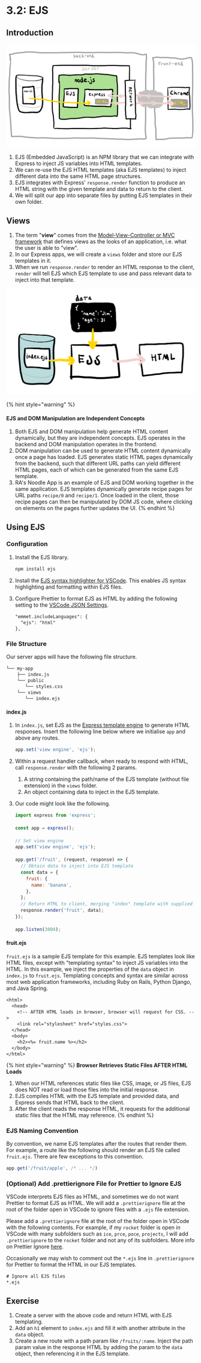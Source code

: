 # 3.2: EJS

## Introduction

![EJS is a template engine that operates on the backend to simplify HTML page generation.](../../.gitbook/assets/ejs.jpg)

1. EJS (Embedded JavaScript) is an NPM library that we can integrate with Express to inject JS variables into HTML templates.
2. We can re-use the EJS HTML templates (aka EJS templates) to inject different data into the same HTML page structures.
3. EJS integrates with Express' `response.render` function to produce an HTML string with the given template and data to return to the client.
4. We will split our app into separate files by putting EJS templates in their own folder.

## Views

1. The term "**view**" comes from the [Model-View-Controller or MVC framework](https://en.wikipedia.org/wiki/Model%E2%80%93view%E2%80%93controller) that defines views as the looks of an application, i.e. what the user is able to "view".
2. In our Express apps, we will create a `views` folder and store our EJS templates in it.
3. When we run `response.render` to render an HTML response to the client, `render` will tell EJS which EJS template to use and pass relevant data to inject into that template.

![EJS combines EJS HTML templates and dynamic data to generate HTML pages for responses](../../.gitbook/assets/ejs2.jpg)

{% hint style="warning" %}
#### EJS and DOM Manipulation are Independent Concepts

1. Both EJS and DOM manipulation help generate HTML content dynamically, but they are independent concepts. EJS operates in the backend and DOM manipulation operates in the frontend.
2. DOM manipulation can be used to generate HTML content dynamically once a page has loaded. EJS generates static HTML pages dynamically from the backend, such that different URL paths can yield different HTML pages, each of which can be generated from the same EJS template.
3. RA's Noodle App is an example of EJS and DOM working together in the same application. EJS templates dynamically generate recipe pages for URL paths `recipe/0` and `recipe/1`. Once loaded in the client, those recipe pages can then be manipulated by DOM JS code, where clicking on elements on the pages further updates the UI.
{% endhint %}

## Using EJS

### Configuration

1.  Install the EJS library.

    ```bash
    npm install ejs
    ```
2. Install the [EJS syntax highlighter for VSCode](https://marketplace.visualstudio.com/items?itemName=DigitalBrainstem.javascript-ejs-support). This enables JS syntax highlighting and formatting within EJS files.
3.  Configure Prettier to format EJS as HTML by adding the following setting to the [VSCode JSON Settings](https://basics.rocketacademy.co/course-logistics/required-hardware-and-software#vscode-formatters).

    ```
    "emmet.includeLanguages": {
      "ejs": "html"
    },
    ```

### File Structure

Our server apps will have the following file structure.

```
└── my-app
    ├── index.js
    └── public
       └── styles.css
    └── views
       └── index.ejs
```

#### index.js

1.  In `index.js`, set EJS as the [Express template engine](https://expressjs.com/en/guide/using-template-engines.html) to generate HTML responses. Insert the following line below where we initialise `app` and above any routes.

    ```javascript
    app.set('view engine', 'ejs');
    ```
2. Within a request handler callback, when ready to respond with HTML, call `response.render` with the following 2 params.
   1. A string containing the path/name of the EJS template (without file extension) in the `views` folder.
   2. An object containing data to inject in the EJS template.
3.  Our code might look like the following.

    ```javascript
    import express from 'express';

    const app = express();

    // Set view engine
    app.set('view engine', 'ejs');

    app.get('/fruit', (request, response) => {
      // Obtain data to inject into EJS template
      const data = {
        fruit: {
          name: 'banana',
        },
      };
      // Return HTML to client, merging "index" template with supplied data.
      response.render('fruit', data);
    });
    
    app.listen(3004);
    ```

#### fruit.ejs

`fruit.ejs` is a sample EJS template for this example. EJS templates look like HTML files, except with "templating syntax" to inject JS variables into the HTML. In this example, we inject the properties of the `data` object in `index.js` to `fruit.ejs`. Templating concepts and syntax are similar across most web application frameworks, including Ruby on Rails, Python Django, and Java Spring.

```markup
<html>
  <head>
    <!-- AFTER HTML loads in browser, browser will request for CSS. -->
    <link rel="stylesheet" href="styles.css">
  </head>
  <body>
    <h2><%= fruit.name %></h2>
  </body>
</html>
```

{% hint style="warning" %}
**Browser Retrieves Static Files AFTER HTML Loads**

1. When our HTML references static files like CSS, image, or JS files, EJS does NOT read or load those files into the initial response.
2. EJS compiles HTML with the EJS template and provided data, and Express sends that HTML back to the client.
3. After the client reads the response HTML, it requests for the additional static files that the HTML may reference.
{% endhint %}

### **EJS Naming Convention**

By convention, we name EJS templates after the routes that render them. For example, a route like the following should render an EJS file called `fruit.ejs`. There are few exceptions to this convention.

```javascript
app.get('/fruit/apple', /* ... */)
```

### (Optional) Add .prettierignore File for Prettier to Ignore EJS

VSCode interprets EJS files as HTML, and sometimes we do not want Prettier to format EJS as HTML. We will add a `.prettierignore` file at the root of the folder open in VSCode to ignore files with a `.ejs` file extension.

Please add a `.prettierignore` file at the root of the folder open in VSCode with the following contents. For example, if my `rocket` folder is open in VSCode with many subfolders such as `ice`, `prce`, `poce`, `projects`, I will add `.prettierignore` to the `rocket` folder and not any of its subfolders. More info on Prettier Ignore [here](https://prettier.io/docs/en/ignore.html).

Occasionally we may wish to comment out the `*.ejs` line in `.prettierignore` for Prettier to format the HTML in our EJS templates.

```
# Ignore all EJS files
*.ejs
```

## Exercise

1. Create a server with the above code and return HTML with EJS templating.
2. Add an `h1` element to `index.ejs` and fill it with another attribute in the `data` object.
3. Create a new route with a path param like `/fruits/:name`. Inject the path param value in the response HTML by adding the param to the `data` object, then referencing it in the EJS template.
